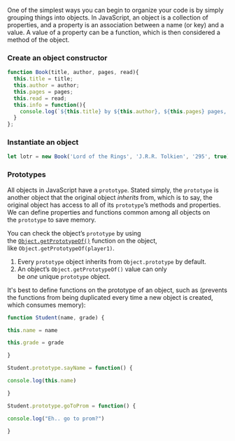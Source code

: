 One of the simplest ways you can begin to organize your code is by simply grouping things into objects. In JavaScript, an object is a collection of properties, and a property is an association between a name (or key) and a value. A value of a property can be a function, which is then considered a method of the object.

### Create an object constructor

```js
function Book(title, author, pages, read){
  this.title = title;
  this.author = author;
  this.pages = pages;
  this.read = read;
  this.info = function(){
    console.log(`${this.title} by ${this.author}, ${this.pages} pages, ${this.read ? 'read' : 'not read'}`);
  }
};
```

### Instantiate an object
```js
let lotr = new Book('Lord of the Rings', 'J.R.R. Tolkien', '295', true)

```

### Prototypes 

All objects in JavaScript have a `prototype`. Stated simply, the `prototype` is another object that the original object _inherits_ from, which is to say, the original object has access to all of its `prototype`’s methods and properties. We can define properties and functions common among all objects on the `prototype` to save memory.

 You can check the object’s `prototype` by using the [`Object.getPrototypeOf()`](https://developer.mozilla.org/en-US/docs/Web/JavaScript/Reference/Global_Objects/Object/getPrototypeOf) function on the object, like `Object.getPrototypeOf(player1)`. 
 
1. Every `prototype` object inherits from `Object.prototype` by default.
2. An object’s `Object.getPrototypeOf()` value can only be _one_ unique `prototype` object.

It's best to define functions on the prototype of an object, such as (prevents the functions from being duplicated every time a new object is created, which consumes memory):
```js
function Student(name, grade) {

this.name = name

this.grade = grade

}

Student.prototype.sayName = function() {

console.log(this.name)

}

Student.prototype.goToProm = function() {

console.log("Eh.. go to prom?")

}
```